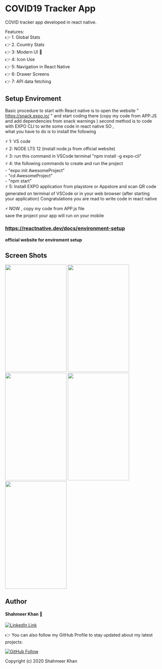 # COVID19 Tracker App

COVID tracker app developed in react native.

Features:  
:point_right: 1. Global Stats    
:point_right: 2. Country Stats     
:point_right: 3: Modern UI  :sparkler:     
:point_right: 4: Icon Use    
:point_right: 5: Navigation in React Native      
:point_right: 6: Drawer Screens    
:point_right: 7: API data fetching     

## Setup Enviroment 

Basic procedure to start with React native is to open the website " https://snack.expo.io/ " and start coding there  (copy my code from APP.JS and add dependencies from snack warnings ) 
second method is to code with  EXPO CLI to write some code in react native SO ,  
what you have to do is to install the following  

:zap: 1: VS code    
:zap: 2: NODE LTS 12 (install node.js from official website)    
:zap: 3: run this command in VSCode terminal "npm install -g expo-cli"    
:zap: 4: the following commands to create and run the project    
      - "expo init AwesomeProject"      
      - "cd AwesomeProject"      
      - "npm start"     
:zap: 5: Install EXPO application from playstore or Appstore and scan QR code generated on terminal of VSCode or in your web browser (after starting your application)
Congratulations you are read to write code in react native   

:zap: NOW , copy my code from APP.js file     
save the project your app will run on your mobile    

### https://reactnative.dev/docs/environment-setup   
#### official website for enviroment setup    


## Screen Shots  

 <img src="https://user-images.githubusercontent.com/40295656/106179237-91098c00-61bc-11eb-9989-7adaebcaa16a.jpeg" height = '350' width='200'/> 
  <img src="https://user-images.githubusercontent.com/40295656/106179242-923ab900-61bc-11eb-96bb-1d038b2b2dd8.jpeg" height = '350' width='200'/> 
   <img src="https://user-images.githubusercontent.com/40295656/106179245-92d34f80-61bc-11eb-882a-567119e17b77.jpeg" height = '350' width='200'/> 
    <img src="https://user-images.githubusercontent.com/40295656/106179247-936be600-61bc-11eb-8917-f2c5f1d98fc4.jpeg" height = '350' width='200'/> 
     <img src="https://user-images.githubusercontent.com/40295656/106179248-936be600-61bc-11eb-8f7e-13d6f62fcccf.jpeg" height = '350' width='200'/> 



## Author

#### Shahmeer Khan 🧑
[![LinkedIn Link](https://img.shields.io/badge/Connect-Shahmeer-blue.svg?logo=linkedin&longCache=true&style=social&label=Connect
)](https://www.linkedin.com/in/meer-khan)

👉 You can also follow my GitHub Profile to stay updated about my latest projects:

[![GitHub Follow](https://img.shields.io/badge/Connect-Shahmeer-blue.svg?logo=Github&longCache=true&style=social&label=Follow)](https://github.com/meer-khan)

Copyright (c) 2020 Shahmeer Khan

